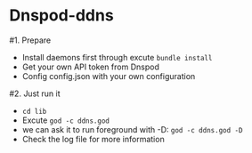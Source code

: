 # Dnspod-ddns
#1. Prepare
* Install daemons first through excute `bundle install` 
* Get your own API token from Dnspod 
* Config config.json with your own configuration

#2. Just run it
* `cd lib`
* Excute `god -c ddns.god`
* we can ask it to run foreground with -D: `god -c ddns.god -D`
* Check the log file for more information